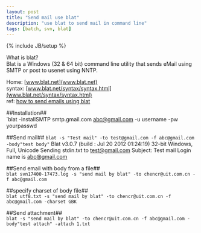 ```yaml
---
layout: post
title: "Send mail use blat"
description: "use blat to send mail in command line"
tags: [batch, svn, blat]
---
```

{% include JB/setup %}

What is blat?  
Blat is a Windows (32 & 64 bit) command line utility that sends eMail using SMTP or post to usenet using NNTP.  

Home: [www.blat.net](www.blat.net)  
syntax: [www.blat.net/syntax/syntax.html](www.blat.net/syntax/syntax.html)  
ref: [how to send emails using blat](www.cybergav.in/2010/10/28/how-to-send-emails-using-blat/)  

##Installation##  
`blat -installSMTP smtp.gmail.com abc@gmail.com -u username -pw yourpasswd

##Send mail## 
`blat -s "Test mail" -to test@gmail.com -f abc@gmail.com -body"test body"`
Blat v3.0.7 (build : Jul 20 2012 01:24:19)
32-bit Windows, Full, Unicode
Sending stdin.txt to test@gmail.com
Subject: Test mail
Login name is abc@gmail.com

##Send email with body from a file##  
`blat svn17400-17473.log -s "send mail by blat" -to chencr@uit.com.cn -f abc@gmail.com`

##specify charset of body file##  
`blat utf8.txt -s "send mail by blat" -to chencr@uit.com.cn -f abc@gmail.com -charset GBK`

##Send attachment##  
`blat -s "send mail by blat" -to chencr@uit.com.cn -f abc@gmail.com -body"test attach" -attach 1.txt`

